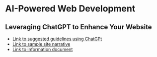 # AI-Powered Web Development
## Leveraging ChatGPT to Enhance Your Website

- [Link to suggested guidelines using ChatGPt](https://docs.google.com/document/d/1RkoJx6wwhN_fqp6QLaAWut7Fk6JXX7s4SIAg8iAeq-0/edit?usp=sharing)
- [Link to sample site narrative](https://docs.google.com/document/d/1dadG7DjokSpvLIPr5esdgLjUuGZkgu2XdQ1qlcVCx1A/edit?usp=sharing)
- [Link to information document](https://docs.google.com/document/d/1VLnAcXGmUWuok9TQ_I9gv9vmKotl5nHY1QG7-flzdR0/edit?usp=sharing)
